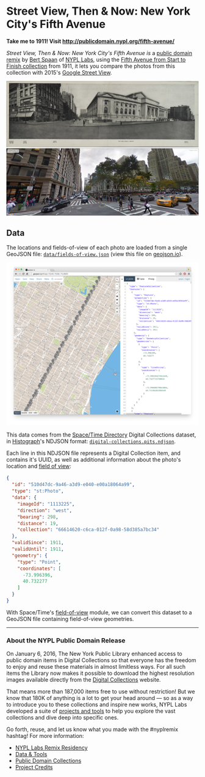 # Street View, Then & Now: New York City's Fifth Avenue

__Take me to 1911! Visit http://publicdomain.nypl.org/fifth-avenue/__

_Street View, Then & Now: New York City's Fifth Avenue is_ a [public domain remix](http://publicdomain.nypl.org) by [Bert Spaan](https://twitter.com/bertspaan) of [NYPL Labs](http://labs.nypl.org), using the [Fifth Avenue from Start to Finish collection](http://digitalcollections.nypl.org/collections/fifth-avenue-new-york-from-start-to-finish#/?tab=about) from 1911, it lets you compare the photos from this collection with
2015's [Google Street View](https://www.google.nl/maps/@40.7528429,-73.9813567,3a,75y,299.2h,96.54t/data=!3m6!1e1!3m4!1sFR-Gcj5IDRGxJ72fhcikWw!2e0!7i13312!8i6656).

![](photos/510d47dc-9a95-a3d9-e040-e00a18064a99.jpg)
![](img/street-view.jpg)

## Data

The locations and fields-of-view of each photo are loaded from a single GeoJSON file: [`data/fields-of-view.json`](data/fields-of-view.json) (view this file on [geojson.io](http://geojson.io/#data=data:text/x-url,https%3A%2F%2Fraw.githubusercontent.com%2FNYPL-publicdomain%2Ffifth-avenue%2Fgh-pages%2Fdata%2Ffields-of-view.json)).

[![](img/field-of-view.png)](data/fields-of-view.json)

This data comes from the [Space/Time Directory](http://spacetime.nypl.org/) Digital Collections dataset, in [Histograph](https://github.com/histograph/histograph)'s NDJSON format: [`digital-collections.pits.ndjson`](https://github.com/nypl-spacetime/data/blob/master/digital-collections/digital-collections.pits.ndjson).

Each line in this NDJSON file represents a Digital Collection item, and contains it's UUID, as well as additional information about the photo's location and [field of view](https://en.wikipedia.org/wiki/Field_of_view):

```json
{
  "id": "510d47dc-9a46-a3d9-e040-e00a18064a99",
  "type": "st:Photo",
  "data": {
    "imageId": "1113225",
    "direction": "west",
    "bearing": 298,
    "distance": 19,
    "collection": "66614620-c6ca-012f-0a98-58d385a7bc34"
  },
  "validSince": 1911,
  "validUntil": 1911,
  "geometry": {
    "type": "Point",
    "coordinates": [
      -73.996396,
      40.732277
    ]
  }
}
```

With Space/Time's [field-of-view](https://github.com/nypl-spacetime/field-of-view) module, we can convert this dataset to a GeoJSON file containing field-of-view geometries.

---
### About the NYPL Public Domain Release

On January 6, 2016, The New York Public Library enhanced access to public domain items in Digital Collections so that everyone has the freedom to enjoy and reuse these materials in almost limitless ways. For all such items the Library now makes it possible to download the highest resolution images available directly from the [Digital Collections](http://digitalcollections.nypl.org) website. 

That means more than 187,000 items free to use without restriction! But we know that 180K of anything is a lot to get your head around — so as a way to introduce you to these collections and inspire new works, NYPL Labs developed a suite of [projects and tools](http://nypl.org/publicdomain) to help you explore the vast collections and dive deep into specific ones. 

Go forth, reuse, and let us know what you made with the #nyplremix hashtag! For more information:

- [NYPL Labs Remix Residency](http://www.nypl.org/help/about-nypl/fellowships-institutes/remix)
- [Data & Tools](https://github.com/NYPL-publicdomain/data-and-utilities)
- [Public Domain Collections](http://publicdomain.nypl.org)
- [Project Credits](https://github.com/NYPL-publicdomain/nypl-publicdomain.github.io#credits-for-the-january-2016-nypl-public-domain-release)
